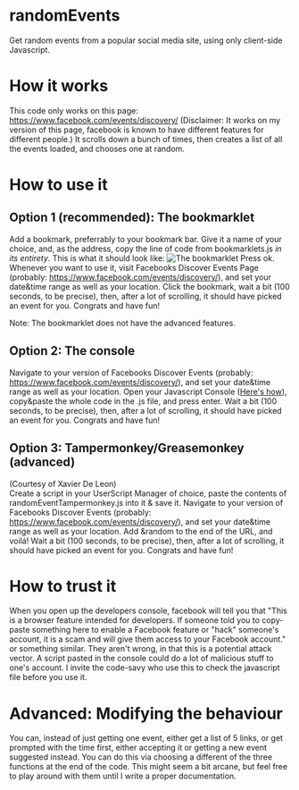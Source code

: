 # randomEvents

Get random events from a popular social media site, using only client-side Javascript.

# How it works

This code only works on this page: https://www.facebook.com/events/discovery/ (Disclaimer: It works on my version of this page, facebook is known to have different features for different people.) It scrolls down a bunch of times, then creates a list of all the events loaded, and chooses one at random.

# How to use it

## Option 1 (recommended): The bookmarklet

Add a bookmark, preferrably to your bookmark bar. Give it a name of your choice, and, as the address, copy the line of code from bookmarklets.js *in its entirety*. This is what it should look like: ![The bookmarklet](bookmarkletExample.png?raw=true) Press ok. Whenever you want to use it, visit Facebooks Discover Events Page (probably: https://www.facebook.com/events/discovery/), and set your date&time range as well as your location. Click the bookmark, wait a bit (100 seconds, to be precise), then, after a lot of scrolling, it should have picked an event for you. Congrats and have fun!

Note: The bookmarklet does not have the advanced features.

## Option 2: The console

Navigate to your version of Facebooks Discover Events (probably: https://www.facebook.com/events/discovery/), and set your date&time range as well as your location. Open your Javascript Console ([Here's how](https://webmasters.stackexchange.com/questions/8525/how-do-i-open-the-javascript-console-in-different-browsers)), copy&paste the whole code in the .js file, and press enter. Wait a bit (100 seconds, to be precise), then, after a lot of scrolling, it should have picked an event for you. Congrats and have fun!

## Option 3: Tampermonkey/Greasemonkey (advanced)

(Courtesy of Xavier De Leon)  
Create a script in your UserScript Manager of choice, paste the contents of randomEventTampermonkey.js into it & save it. Navigate to your version of Facebooks Discover Events (probably: https://www.facebook.com/events/discovery/), and set your date&time range as well as your location. Add &random to the end of the URL, and voilá!
Wait a bit (100 seconds, to be precise), then, after a lot of scrolling, it should have picked an event for you. Congrats and have fun!

# How to trust it

When you open up the developers console, facebook will tell you that "This is a browser feature intended for developers. If someone told you to copy-paste something here to enable a Facebook feature or "hack" someone's account, it is a scam and will give them access to your Facebook account." or something similar.
They aren't wrong, in that this is a potential attack vector. A script pasted in the console could do a lot of malicious stuff to one's account. I invite the code-savy who use this to check the javascript file before you use it.

# Advanced: Modifying the behaviour

You can, instead of just getting one event, either get a list of 5 links, or get prompted with the time first, either accepting it or getting a new event suggested instead. You can do this via choosing a different of the three functions at the end of the code. This might seem a bit arcane, but feel free to play around with them until I write a proper documentation.
